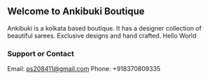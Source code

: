 ## Welcome to Ankibuki Boutique

Ankibuki is a kolkata based boutique. It has a designer collection of beautiful sarees. Exclusive designs and hand crafted.
Hello World


### Support or Contact

Email: ps208411@gmail.com
Phone: +918370809335
